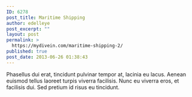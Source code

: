 ```yaml
---
ID: 6278
post_title: Maritime Shipping
author: edelleye
post_excerpt: ""
layout: post
permalink: >
  https://mydivein.com/maritime-shipping-2/
published: true
post_date: 2013-06-26 01:38:43
---
```

Phasellus dui erat, tincidunt pulvinar tempor at, lacinia eu lacus. Aenean euismod tellus laoreet turpis viverra facilisis. Nunc eu viverra eros, et facilisis dui. Sed pretium id risus eu tincidunt.